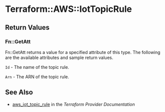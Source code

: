 # Terraform::AWS::IotTopicRule



## Return Values

### Fn::GetAtt

Fn::GetAtt returns a value for a specified attribute of this type. The following are the available attributes and sample return values.

`Id` - The name of the topic rule.

`Arn` - The ARN of the topic rule.

## See Also

* [aws_iot_topic_rule](https://www.terraform.io/docs/providers/aws/r/iot_topic_rule.html) in the _Terraform Provider Documentation_
